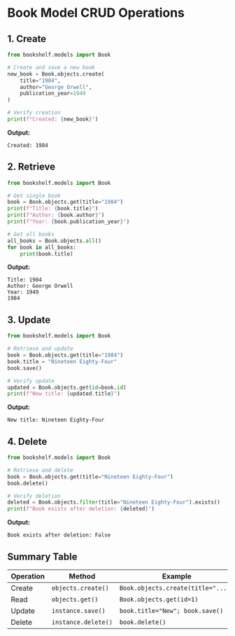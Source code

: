 # Book Model CRUD Operations

## 1. Create
```python
from bookshelf.models import Book

# Create and save a new book
new_book = Book.objects.create(
    title="1984",
    author="George Orwell",
    publication_year=1949
)

# Verify creation
print(f"Created: {new_book}")
```
**Output:**
```
Created: 1984
```

## 2. Retrieve
```python
from bookshelf.models import Book

# Get single book
book = Book.objects.get(title="1984")
print(f"Title: {book.title}")
print(f"Author: {book.author}") 
print(f"Year: {book.publication_year}")

# Get all books
all_books = Book.objects.all()
for book in all_books:
    print(book.title)
```
**Output:**
```
Title: 1984
Author: George Orwell
Year: 1949
1984
```

## 3. Update
```python
from bookshelf.models import Book

# Retrieve and update
book = Book.objects.get(title="1984")
book.title = "Nineteen Eighty-Four"
book.save()

# Verify update
updated = Book.objects.get(id=book.id)
print(f"New title: {updated.title}")
```
**Output:**
```
New title: Nineteen Eighty-Four
```

## 4. Delete
```python
from bookshelf.models import Book

# Retrieve and delete
book = Book.objects.get(title="Nineteen Eighty-Four")
book.delete()

# Verify deletion
deleted = Book.objects.filter(title="Nineteen Eighty-Four").exists()
print(f"Book exists after deletion: {deleted}")
```
**Output:**
```
Book exists after deletion: False
```

## Summary Table
| Operation | Method                 | Example                              |
|-----------|------------------------|--------------------------------------|
| Create    | `objects.create()`     | `Book.objects.create(title="...")`   |
| Read      | `objects.get()`        | `Book.objects.get(id=1)`             |
| Update    | `instance.save()`      | `book.title="New"; book.save()`      |
| Delete    | `instance.delete()`    | `book.delete()`                      |
